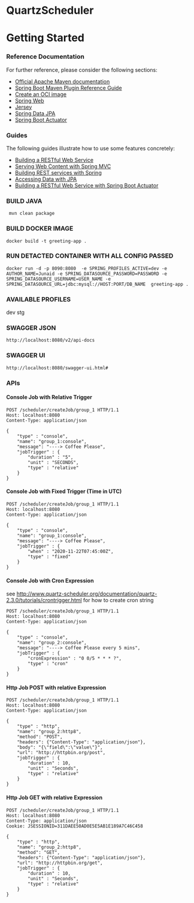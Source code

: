 # QuartzScheduler

# Getting Started

### Reference Documentation
For further reference, please consider the following sections:

* [Official Apache Maven documentation](https://maven.apache.org/guides/index.html)
* [Spring Boot Maven Plugin Reference Guide](https://docs.spring.io/spring-boot/docs/2.4.0/maven-plugin/reference/html/)
* [Create an OCI image](https://docs.spring.io/spring-boot/docs/2.4.0/maven-plugin/reference/html/#build-image)
* [Spring Web](https://docs.spring.io/spring-boot/docs/2.4.0/reference/htmlsingle/#boot-features-developing-web-applications)
* [Jersey](https://docs.spring.io/spring-boot/docs/2.4.0/reference/htmlsingle/#boot-features-jersey)
* [Spring Data JPA](https://docs.spring.io/spring-boot/docs/2.4.0/reference/htmlsingle/#boot-features-jpa-and-spring-data)
* [Spring Boot Actuator](https://docs.spring.io/spring-boot/docs/2.4.0/reference/htmlsingle/#production-ready)

### Guides
The following guides illustrate how to use some features concretely:

* [Building a RESTful Web Service](https://spring.io/guides/gs/rest-service/)
* [Serving Web Content with Spring MVC](https://spring.io/guides/gs/serving-web-content/)
* [Building REST services with Spring](https://spring.io/guides/tutorials/bookmarks/)
* [Accessing Data with JPA](https://spring.io/guides/gs/accessing-data-jpa/)
* [Building a RESTful Web Service with Spring Boot Actuator](https://spring.io/guides/gs/actuator-service/)



### BUILD JAVA
```
 mvn clean package
```

### BUILD DOCKER IMAGE
```
docker build -t greeting-app .
```

### RUN DETACTED CONTAINER WITH ALL CONFIG PASSED 
```
docker run -d -p 8090:8080  -e SPRING_PROFILES_ACTIVE=dev -e AUTHOR_NAME=Junaid -e SPRING_DATASOURCE_PASSWORD=PASSWORD -e SPRING_DATASOURCE_USERNAME=USER_NAME -e SPRING_DATASOURCE_URL=jdbc:mysql://HOST:PORT/DB_NAME  greeting-app .
```

### AVAILABLE PROFILES
dev
stg


### SWAGGER JSON
```
http://localhost:8080/v2/api-docs
```

### SWAGGER UI
```
http://localhost:8080/swagger-ui.html#
```


### APIs
#### Console Job with Relative Trigger
```
POST /scheduler/createJob/group_1 HTTP/1.1
Host: localhost:8080
Content-Type: application/json

{
    "type" : "console",
    "name": "group_1:console",
    "message": "----> Coffee Please",
    "jobTrigger" : {
        "duration" : "5",
        "unit" : "SECONDS",
        "type" : "relative"
    }
}
```

#### Console Job with Fixed Trigger (Time in UTC)
```
POST /scheduler/createJob/group_1 HTTP/1.1
Host: localhost:8080
Content-Type: application/json

{
    "type" : "console",
    "name": "group_1:console",
    "message": "----> Coffee Please",
    "jobTrigger" : {
        "when" : "2020-11-22T07:45:00Z",
        "type" : "fixed"
    }
}
```

#### Console Job with Cron Expression
see http://www.quartz-scheduler.org/documentation/quartz-2.3.0/tutorials/crontrigger.html for how to create cron string
```
POST /scheduler/createJob/group_1 HTTP/1.1
Host: localhost:8080
Content-Type: application/json

{
    "type" : "console",
    "name": "group_2:console",
    "message": "----> Coffee Please every 5 mins",
    "jobTrigger" : {
        "cronExpression" : "0 0/5 * * * ?",
        "type" : "cron"
    }
}
```

#### Http Job POST with relative Expression
```
POST /scheduler/createJob/group_1 HTTP/1.1
Host: localhost:8080
Content-Type: application/json

{
    "type" : "http",
    "name": "group_2:http8",
    "method": "POST",
    "headers": {"Content-Type": "application/json"},
    "body": "{\"field\":\"value\"}",
    "url": "http://httpbin.org/post",
    "jobTrigger" : {
        "duration" : 10,
        "unit" : "Seconds",
        "type" : "relative"
    }
}
```

#### Http Job GET with relative Expression
```
POST /scheduler/createJob/group_1 HTTP/1.1
Host: localhost:8080
Content-Type: application/json
Cookie: JSESSIONID=311DAEE50AD0E5E5AB1E189A7C46C458

{
    "type" : "http",
    "name": "group_2:http8",
    "method": "GET",
    "headers": {"Content-Type": "application/json"},
    "url": "http://httpbin.org/get",
    "jobTrigger" : {
        "duration" : 10,
        "unit" : "Seconds",
        "type" : "relative"
    }
}
```